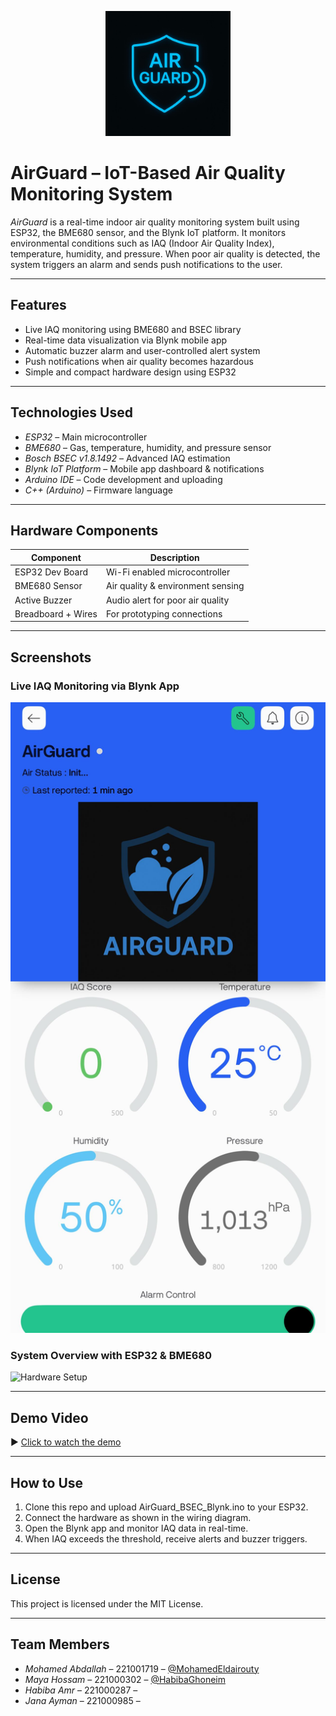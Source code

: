 <p align="center">
  <img src="Images/logo.jpg" width="200" alt="AirGuard Logo">
</p>

# AirGuard – IoT-Based Air Quality Monitoring System

*AirGuard* is a real-time indoor air quality monitoring system built using ESP32, the BME680 sensor, and the Blynk IoT platform. It monitors environmental conditions such as IAQ (Indoor Air Quality Index), temperature, humidity, and pressure. When poor air quality is detected, the system triggers an alarm and sends push notifications to the user.

---

## Features

- Live IAQ monitoring using BME680 and BSEC library
- Real-time data visualization via Blynk mobile app
- Automatic buzzer alarm and user-controlled alert system
- Push notifications when air quality becomes hazardous
- Simple and compact hardware design using ESP32

---

## Technologies Used

- *ESP32* – Main microcontroller
- *BME680* – Gas, temperature, humidity, and pressure sensor
- *Bosch BSEC v1.8.1492* – Advanced IAQ estimation
- *Blynk IoT Platform* – Mobile app dashboard & notifications
- *Arduino IDE* – Code development and uploading
- *C++ (Arduino)* – Firmware language

---

## Hardware Components

| Component        | Description                        |
|------------------|------------------------------------|
| ESP32 Dev Board  | Wi-Fi enabled microcontroller      |
| BME680 Sensor    | Air quality & environment sensing  |
| Active Buzzer    | Audio alert for poor air quality   |
| Breadboard + Wires | For prototyping connections      |

---

## Screenshots

### Live IAQ Monitoring via Blynk App

![App Screenshot](Images/Blynk_App_Dashboard.jpg)

### System Overview with ESP32 & BME680

![Hardware Setup](Images/hardware_demo.jpg)

---

## Demo Video

▶ [Click to watch the demo](Demo_Video/airguard_demo.mp4)

---

## How to Use

1. Clone this repo and upload AirGuard_BSEC_Blynk.ino to your ESP32.
2. Connect the hardware as shown in the wiring diagram.
3. Open the Blynk app and monitor IAQ data in real-time.
4. When IAQ exceeds the threshold, receive alerts and buzzer triggers.

---

## License

This project is licensed under the MIT License.

---

## Team Members

- *Mohamed Abdallah* – 221001719 – [@MohamedEldairouty](https://github.com/MohamedEldairouty)
- *Maya Hossam* – 221000302 – [@HabibaGhoneim](https://github.com/HabibaGhoneim)
- *Habiba Amr* – 221000287 – 
- *Jana Ayman* – 221000985 – 
